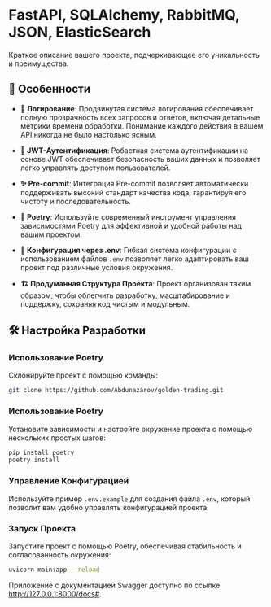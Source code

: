 
# FastAPI, SQLAlchemy, RabbitMQ, JSON, ElasticSearch

Краткое описание вашего проекта, подчеркивающее его уникальность и преимущества.

## 🚀 Особенности

- **📝 Логирование**: Продвинутая система логирования обеспечивает полную прозрачность всех запросов и ответов, включая детальные метрики времени обработки. Понимание каждого действия в вашем API никогда не было настолько ясным.

- **🔐 JWT-Аутентификация**: Робастная система аутентификации на основе JWT обеспечивает безопасность ваших данных и позволяет легко управлять доступом пользователей.

- **✨ Pre-commit**: Интеграция Pre-commit позволяет автоматически поддерживать высокий стандарт качества кода, гарантируя его чистоту и последовательность.

- **🎼 Poetry**: Используйте современный инструмент управления зависимостями Poetry для эффективной и удобной работы над вашим проектом.

- **🔧 Конфигурация через .env**: Гибкая система конфигурации с использованием файлов `.env` позволяет легко адаптировать ваш проект под различные условия окружения.

- **🏗️ Продуманная Структура Проекта**: Проект организован таким образом, чтобы облегчить разработку, масштабирование и поддержку, сохраняя код чистым и модульным.

## 🛠️ Настройка Разработки

### Использование Poetry
Склонируйте проект с помощью команды:
```bash
git clone https://github.com/Abdunazarov/golden-trading.git
```

### Использование Poetry

Установите зависимости и настройте окружение проекта с помощью нескольких простых шагов:

```bash
pip install poetry
poetry install
```


### Управление Конфигурацией

Используйте пример `.env.example` для создания файла `.env`, который позволит вам удобно управлять конфигурацией проекта.

### Запуск Проекта

Запустите проект с помощью Poetry, обеспечивая стабильность и согласованность окружения:

```bash
uvicorn main:app --reload
```
Приложение с документацией Swagger доступно по ссылке http://127.0.0.1:8000/docs#.
